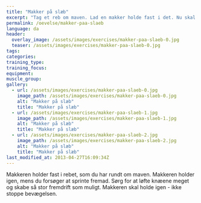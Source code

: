 ```yaml
---
title: "Makker på slæb"
excerpt: "Tag et reb om maven. Lad en makker holde fast i det. Nu skal du sprinte fremad."
permalink: /oevelse/makker-paa-slaeb
language: da
header:
  overlay_image: /assets/images/exercises/makker-paa-slaeb-0.jpg
  teaser: /assets/images/exercises/makker-paa-slaeb-0.jpg
tags:
categories:
training_type: 
training_focus: 
equipment:
muscle_group:
gallery:
  - url: /assets/images/exercises/makker-paa-slaeb-0.jpg
    image_path: /assets/images/exercises/makker-paa-slaeb-0.jpg
    alt: "Makker på slæb"
    title: "Makker på slæb"
  - url: /assets/images/exercises/makker-paa-slaeb-1.jpg
    image_path: /assets/images/exercises/makker-paa-slaeb-1.jpg
    alt: "Makker på slæb"
    title: "Makker på slæb"
  - url: /assets/images/exercises/makker-paa-slaeb-2.jpg
    image_path: /assets/images/exercises/makker-paa-slaeb-2.jpg
    alt: "Makker på slæb"
    title: "Makker på slæb"
last_modified_at: 2013-04-27T16:09:34Z
---
```


Makkeren holder fast i rebet, som du har rundt om maven. Makkeren holder igen, mens du forsøger at sprinte fremad. Sørg for at løfte knæene meget og skabe så stor fremdrift som muligt. Makkeren skal holde igen - ikke stoppe bevægelsen.
